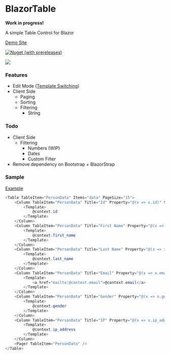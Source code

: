 # BlazorTable

**Work in progress!**

A simple Table Control for Blazor

[Demo Site](https://BlazorTable.netlify.com/)

[![Nuget (with prereleases)](https://img.shields.io/nuget/vpre/BlazorTable.svg)](https://www.nuget.org/packages/BlazorTable)

![](https://github.com/IvanJosipovic/BlazorTable/workflows/CI/CD/badge.svg)

### Features
- Edit Mode ([Template Switching](/src/BlazorTable.Sample/Pages/EditMode.razor))
- Client Side
	- Paging
	- Sorting
    - Filtering
      	- String
### Todo
- Client Side
    - Filtering
      	- Numbers (WIP)
        - Dates
        - Custom Filter
- Remove dependency on Bootstrap + BlazorStrap


### Sample
[Example](/src/BlazorTable.Sample/Pages/Index.razor)

```csharp
<Table TableItem="PersonData" Items="data" PageSize="15">
    <Column TableItem="PersonData" Title="Id" Property="@(x => x.id)" Sortable="true">
        <Template>
            @context.id
        </Template>
    </Column>
    <Column TableItem="PersonData" Title="First Name" Property="@(x => x.first_name)" Sortable="true">
        <Template>
            @context.first_name
        </Template>
    </Column>
    <Column TableItem="PersonData" Title="Last Name" Property="@(x => x.last_name)" Sortable="true">
        <Template>
            @context.last_name
        </Template>
    </Column>
    <Column TableItem="PersonData" Title="Email" Property="@(x => x.email)" Sortable="true">
        <Template>
            <a href="mailto:@context.email">@context.email</a>
        </Template>
    </Column>
    <Column TableItem="PersonData" Title="Gender" Property="@(x => x.gender)" Sortable="true">
        <Template>
            @context.gender
        </Template>
    </Column>
    <Column TableItem="PersonData" Title="IP" Property="@(x => x.ip_address)" Sortable="true">
        <Template>
            @context.ip_address
        </Template>
    </Column>
    <Pager TableItem="PersonData" />
</Table>
```
